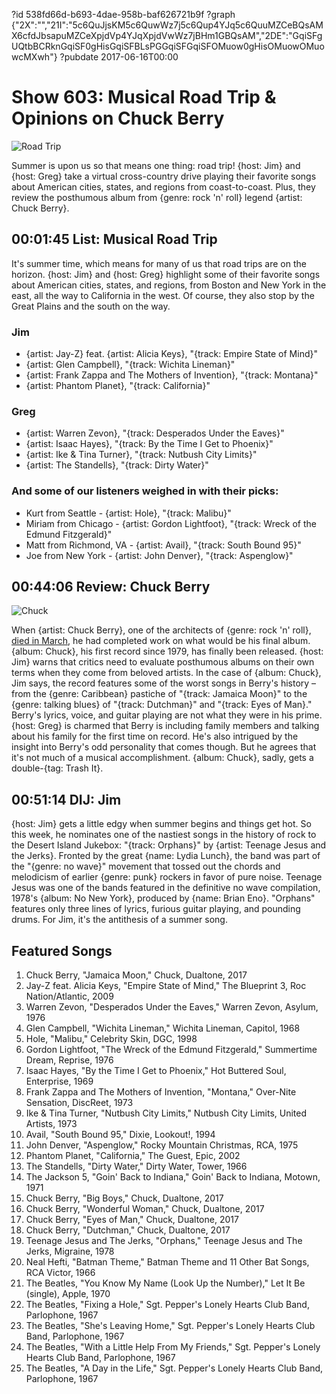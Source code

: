 ?id 538fd66d-b693-4dae-958b-baf626721b9f
?graph {"2X":"","21I":"5c6QuJjsKM5c6QuwWz7j5c6Qup4YJq5c6QuuMZCeBQsAMX6cfdJbsapuMZCeXpjdVp4YJqXpjdVwWz7jBHm1GBQsAM","2DE":"GqiSFgUQtbBCRknGqiSF0gHisGqiSFBLsPGGqiSFGqiSFOMuow0gHisOMuowOMuowcMXwh"}
?pubdate 2017-06-16T00:00

# Show 603: Musical Road Trip & Opinions on Chuck Berry
![Road Trip](https://static.soundopinions.org/images/2017/roadtrip_web.jpg)

Summer is upon us so that means one thing: road trip! {host: Jim} and {host: Greg} take a virtual cross-country drive playing their favorite songs about American cities, states, and regions from coast-to-coast. Plus, they review the posthumous album from {genre: rock 'n' roll} legend {artist: Chuck Berry}.

## 00:01:45 List: Musical Road Trip

It's summer time, which means for many of us that road trips are on the horizon. {host: Jim} and {host: Greg} highlight some of their favorite songs about American cities, states, and regions, from Boston and New York in the east, all the way to California in the west. Of course, they also stop by the Great Plains and the south on the way.

### Jim
- {artist: Jay-Z} feat. {artist:  Alicia Keys}, "{track: Empire State of Mind}"
- {artist: Glen Campbell}, "{track: Wichita Lineman}"
- {artist: Frank Zappa and The Mothers of Invention}, "{track: Montana}"
- {artist: Phantom Planet}, "{track: California}"

### Greg
- {artist: Warren Zevon}, "{track: Desperados Under the Eaves}"
- {artist: Isaac Hayes}, "{track: By the Time I Get to Phoenix}"
- {artist: Ike & Tina Turner}, "{track: Nutbush City Limits}"
- {artist: The Standells}, "{track: Dirty Water}"

### And some of our listeners weighed in with their picks:
- Kurt from Seattle - {artist: Hole}, "{track: Malibu}"
- Miriam from Chicago - {artist: Gordon Lightfoot}, "{track: Wreck of the Edmund Fitzgerald}"
- Matt from Richmond, VA - {artist: Avail}, "{track: South Bound 95}"
- Joe from New York - {artist: John Denver}, "{track: Aspenglow}"

## 00:44:06 Review: Chuck Berry
![Chuck](https://static.soundopinions.org/assets/603/21I0.jpg)

When {artist: Chuck Berry}, one of the architects of {genre: rock 'n' roll}, [died in March](/show/591/), he had completed work on what would be his final album. {album: Chuck}, his first record since 1979, has finally been released. {host: Jim} warns that critics need to evaluate posthumous albums on their own terms when they come from beloved artists. In the case of {album: Chuck}, Jim says, the record features some of the worst songs in Berry's history – from the {genre: Caribbean} pastiche of "{track: Jamaica Moon}" to the {genre: talking blues} of "{track: Dutchman}" and "{track: Eyes of Man}." Berry's lyrics, voice, and guitar playing are not what they were in his prime. {host: Greg} is charmed that Berry is including family members and talking about his family for the first time on record. He's also intrigued by the insight into Berry's odd personality that comes though. But he agrees that it's not much of a musical accomplishment. {album: Chuck}, sadly, gets a double-{tag: Trash It}.

## 00:51:14 DIJ: Jim
{host: Jim} gets a little edgy when summer begins and things get hot. So this week, he nominates one of the nastiest songs in the history of rock to the Desert Island Jukebox: "{track: Orphans}" by {artist: Teenage Jesus and the Jerks}. Fronted by the great {name: Lydia Lunch}, the band was part of the "{genre: no wave}" movement that tossed out the chords and melodicism of earlier {genre: punk} rockers in favor of pure noise. Teenage Jesus was one of the bands featured in the definitive no wave compilation, 1978's {album: No New York}, produced by {name: Brian Eno}. "Orphans" features only three lines of lyrics, furious guitar playing, and pounding drums. For Jim, it's the antithesis of a summer song.

## Featured Songs

1. Chuck Berry, "Jamaica Moon," Chuck, Dualtone, 2017
1. Jay-Z feat. Alicia Keys, "Empire State of Mind," The Blueprint 3, Roc Nation/Atlantic, 2009
1. Warren Zevon, "Desperados Under the Eaves," Warren Zevon, Asylum, 1976
1. Glen Campbell, "Wichita Lineman," Wichita Lineman, Capitol, 1968
1. Hole, "Malibu," Celebrity Skin, DGC, 1998
1. Gordon Lightfoot, "The Wreck of the Edmund Fitzgerald," Summertime Dream, Reprise, 1976
1. Isaac Hayes, "By the Time I Get to Phoenix," Hot Buttered Soul, Enterprise, 1969
1. Frank Zappa and The Mothers of Invention, "Montana," Over-Nite Sensation, DiscReet, 1973
1. Ike & Tina Turner, "Nutbush City Limits," Nutbush City Limits, United Artists, 1973
1. Avail, "South Bound 95," Dixie, Lookout!, 1994
1. John Denver, "Aspenglow," Rocky Mountain Christmas, RCA, 1975
1. Phantom Planet, "California," The Guest, Epic, 2002
1. The Standells, "Dirty Water," Dirty Water, Tower, 1966
1. The Jackson 5, "Goin' Back to Indiana," Goin' Back to Indiana, Motown, 1971
1. Chuck Berry, "Big Boys," Chuck, Dualtone, 2017
1. Chuck Berry, "Wonderful Woman," Chuck, Dualtone, 2017
1. Chuck Berry, "Eyes of Man," Chuck, Dualtone, 2017
1. Chuck Berry, "Dutchman," Chuck, Dualtone, 2017
1. Teenage Jesus and The Jerks, "Orphans," Teenage Jesus and The Jerks, Migraine, 1978
1. Neal Hefti, "Batman Theme," Batman Theme and 11 Other Bat Songs, RCA Victor, 1966
1. The Beatles, "You Know My Name (Look Up the Number)," Let It Be (single), Apple, 1970
1. The Beatles, "Fixing a Hole," Sgt. Pepper's Lonely Hearts Club Band, Parlophone, 1967
1. The Beatles, "She's Leaving Home," Sgt. Pepper's Lonely Hearts Club Band, Parlophone, 1967
1. The Beatles, "With a Little Help From My Friends," Sgt. Pepper's Lonely Hearts Club Band, Parlophone, 1967
1. The Beatles, "A Day in the Life," Sgt. Pepper's Lonely Hearts Club Band, Parlophone, 1967
